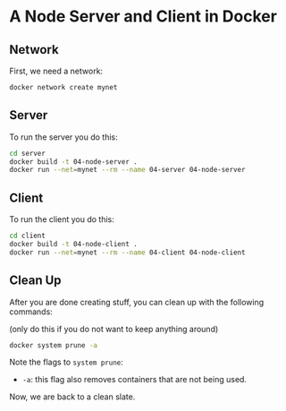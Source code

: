 # A Node Server and Client in Docker

## Network

First, we need a network:

```bash
docker network create mynet
```

## Server

To run the server you do this:

```bash
cd server
docker build -t 04-node-server .
docker run --net=mynet --rm --name 04-server 04-node-server
```

## Client

To run the client you do this:

```bash
cd client
docker build -t 04-node-client .
docker run --net=mynet --rm --name 04-client 04-node-client
```

## Clean Up

After you are done creating stuff, you can clean up with the following commands:

(only do this if you do not want to keep anything around)

```bash
docker system prune -a
```

Note the flags to `system prune`:

- `-a`: this flag also removes containers that are not being used.

Now, we are back to a clean slate.

